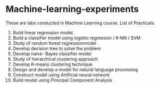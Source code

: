 # Machine-learning-experiments
These are labs conducted in Machine Learning course.
List of Practicals:
1. Build linear regression model.
2. Build a classifier model using logistic regression / K-NN / SVM
3. Study of random forest regressionmodel
4. Develop decision tree to solve the problem
5. Develop naive- Bayes classifier model
6. Study of hierarchical clustering approach
7. Develop K-means clustering technique
8. Design and develop a model for natural language processing
9. Construct model using Artificial neural network
10. Build model using Principal Component Analysis
